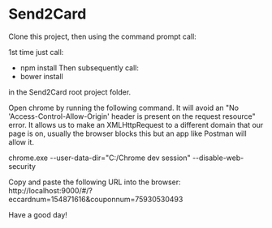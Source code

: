 # Send2Card

Clone this project, then using the command prompt call:

1st time just call:
- npm install
Then subsequently call:
- bower install


in the Send2Card root project folder.

Open chrome by running the following command. It will avoid an "No 'Access-Control-Allow-Origin' header is present on the request resource" error.  It allows us to make an XMLHttpRequest to a different domain that our page is on, usually the browser blocks this but an app like Postman will allow it.

chrome.exe --user-data-dir="C:/Chrome dev session" --disable-web-security

Copy and paste the following URL into the browser:
http://localhost:9000/#/?eccardnum=154871616&couponnum=75930530493

Have a good day!
